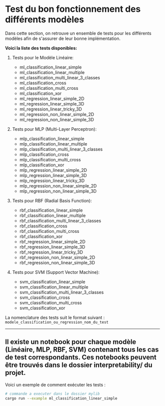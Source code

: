 # Test du bon fonctionnement des différents modèles

Dans cette section, on retrouve un ensemble de tests pour les différents modèles afin de s'assurer de leur bonne implémentation.

**Voici la liste des tests disponibles:**

1. Tests pour le Modèle Linéaire:
   - ml_classification_linear_simple
   - ml_classification_linear_multiple
   - ml_classification_multi_linear_3_classes
   - ml_classification_cross
   - ml_classification_multi_cross
   - ml_classification_xor
   - ml_regression_linear_simple_2D
   - ml_regression_linear_simple_3D
   - ml_regression_linear_tricky_3D
   - ml_regression_non_linear_simple_2D
   - ml_regression_non_linear_simple_3D


2. Tests pour MLP (Multi-Layer Perceptron):
   - mlp_classification_linear_simple
   - mlp_classification_linear_multiple
   - mlp_classification_multi_linear_3_classes
   - mlp_classification_cross
   - mlp_classification_multi_cross
   - mlp_classification_xor
   - mlp_regression_linear_simple_2D
   - mlp_regression_linear_simple_3D
   - mlp_regression_linear_tricky_3D
   - mlp_regression_non_linear_simple_2D
   - mlp_regression_non_linear_simple_3D


3. Tests pour RBF (Radial Basis Function):
   - rbf_classification_linear_simple
   - rbf_classification_linear_multiple
   - rbf_classification_multi_linear_3_classes
   - rbf_classification_cross
   - rbf_classification_multi_cross
   - rbf_classification_xor
   - rbf_regression_linear_simple_2D
   - rbf_regression_linear_simple_3D
   - rbf_regression_linear_tricky_3D
   - rbf_regression_non_linear_simple_2D
   - rbf_regression_non_linear_simple_3D


4. Tests pour SVM (Support Vector Machine):
   - svm_classification_linear_simple
   - svm_classification_linear_multiple
   - svm_classification_multi_linear_3_classes
   - svm_classification_cross
   - svm_classification_multi_cross
   - svm_classification_xor

La nomenclature des tests suit le format suivant : `modele_classification_ou_regression_nom_du_test`

---
Il existe un notebook pour chaque modèle (Linéaire, MLP, RBF, SVM) contenant tous les cas de test correspondants. 
Ces notebooks peuvent être trouvés dans le dossier interpretability/ du projet.
---
Voici un exemple de comment exécuter les tests :
```bash
# commande a executer dans le dossier mylib
cargo run --example ml_classification_linear_simple
```